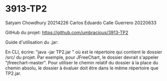 # 3913-TP2

Satyam Chowdhury 20214226
Carlos Eduardo Calle Guerrero 20220633

GitHub du projet: https://github.com/umbracious/3913-TP2

Guide d'utilisation du .jar:

En CLI, écrire: "java -jar TP2.jar <input-dir>" où <input-dir> est le répertoire qui contient le dossier /src/ du projet. Par exemple, pour JFreeChart, le dossier devrait s'appeler "jfreechart-master".
Pour utiliser le chemin relatif du dossier à la place du chemin absolu, le dossier à évaluer doit être dans le même répertoire que TP2.jar.
